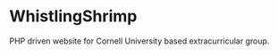 WhistlingShrimp
===============

PHP driven website for Cornell University based extracurricular group.
